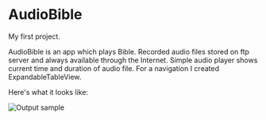 # AudioBible
My first project.

AudioBible is an app which plays Bible. Recorded audio files stored on ftp server and always available through the Internet. Simple audio player shows current time and duration of audio file. For a navigation I created ExpandableTableView.

Here's what it looks like:

![Output sample](https://github.com/ascentman/AudioBible/blob/master/1212%20(1).gif)
